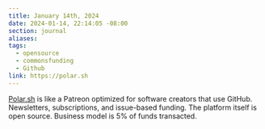 ```yaml
---
title: January 14th, 2024
date: 2024-01-14, 22:14:05 -08:00
section: journal
aliases: 
tags:
  - opensource
  - commonsfunding
  - Github
link: https://polar.sh
---
```

[Polar.sh](https://polar.sh) is like a Patreon optimized for software creators that use GitHub. Newsletters, subscriptions, and issue-based funding. The platform itself is open source. Business model is 5% of funds transacted.